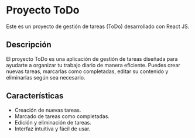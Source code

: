 # Proyecto ToDo

Este es un proyecto de gestión de tareas (ToDo) desarrollado con React JS.

## Descripción

El proyecto ToDo es una aplicación de gestión de tareas diseñada para ayudarte a organizar tu trabajo diario de manera eficiente. Puedes crear nuevas tareas, marcarlas como completadas, editar su contenido y eliminarlas según sea necesario.

## Características

- Creación de nuevas tareas.
- Marcado de tareas como completadas.
- Edición y eliminación de tareas.
- Interfaz intuitiva y fácil de usar.